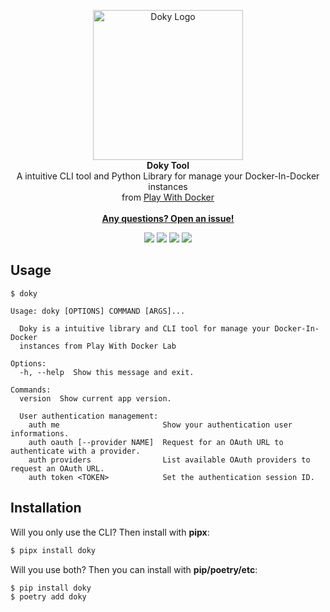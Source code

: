 <p align="center">
  <img src="https://i.imgur.com/NcjxDgn.png" width="240" alt="Doky Logo">
  <br>
  <b>Doky Tool</b>
  <br>
  A intuitive CLI tool and Python Library for manage your Docker-In-Docker instances<br>
  from <a href="https://labs.play-with-docker.com/">Play With Docker</a>
  <br><br>
  <a href="test"><b>Any questions? Open an issue!</b></a>
</p>

<p align="center">
  <a href="LICENSE.md"><img src="https://img.shields.io/github/license/d3cryptofc/doky?color=1e90ff"></a>
  <a href="https://pypi.org/project/doky/"><img src="https://img.shields.io/pypi/dm/doky?color=1e90ff"></a>
  <a href="https://pypi.org/project/doky/"><img src="https://img.shields.io/pypi/v/doky?color=1e90ff"></a>
  <a href="https://d3cryptofc.github.io/Doky"><img src="https://img.shields.io/badge/Documentation-1e90ff"></a>
</p>



## Usage

```
$ doky

Usage: doky [OPTIONS] COMMAND [ARGS]...

  Doky is a intuitive library and CLI tool for manage your Docker-In-Docker
  instances from Play With Docker Lab

Options:
  -h, --help  Show this message and exit.

Commands:
  version  Show current app version.

  User authentication management:
    auth me                       Show your authentication user informations.
    auth oauth [--provider NAME]  Request for an OAuth URL to authenticate with a provider.
    auth providers                List available OAuth providers to request an OAuth URL.
    auth token <TOKEN>            Set the authentication session ID.
```

## Installation

Will you only use the CLI? Then install with **pipx**:

```bash
$ pipx install doky
```

Will you use both? Then you can install with **pip/poetry/etc**:

```bash
$ pip install doky
$ poetry add doky
```
